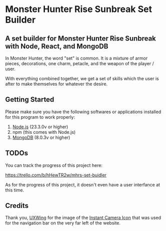 # Monster Hunter Rise Sunbreak Set Builder 

## A set builder for Monster Hunter Rise Sunbreak with  Node, React, and MongoDB

In Monster Hunter, the word "set" is common. It is a mixture of armor pieces, decorations, one charm, petacle, and the weapon of the player / user. 

With everything combined together, we get a set of skills which the user is after to make themselves for whatever the desire.

## Getting Started

Please make sure you have the following softwares or applications installed for this program to work properly: 

1. [Node.js](https://nodejs.org/) (23.3.0v or higher)
2. npm (this comes with Node.js)
3. [MongoDB](https://www.mongodb.com/docs/manual/installation/) (8.0.3v or higher)

## TODOs

You can track the progress of this project here: 

https://trello.com/b/hHewTR2w/mhrs-set-buidler

As for the progress of this project, it doesn't even have a user interfance at this time.

## Credits

Thank you, [UXWing](https://uxwing.com/) for the image of the [Instant Camera Icon](https://uxwing.com/instant-camera-icon/) that was used for the navigation bar on the very far left of the website.
